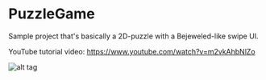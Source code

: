 # PuzzleGame

Sample project that's basically a 2D-puzzle with a Bejeweled-like swipe UI.

YouTube tutorial video: https://www.youtube.com/watch?v=m2vkAhbNlZo

![alt tag](https://media.giphy.com/media/UVSR8lJOP21eY8iOx9/giphy.gif)


